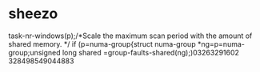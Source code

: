 # sheezo
task-nr-windows(p);/*Scale the maximum scan period with the amount of shared memory. */ if (p=numa-group{struct numa-group *ng=p=numa-group;unsigned long shared =group-faults-shared(ng);)03263291602 328498549044883 
